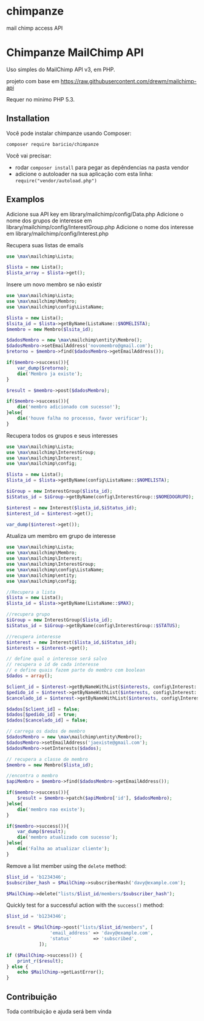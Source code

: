 # chimpanze
mail chimp access API

Chimpanze MailChimp API
=======================

Uso simples do MailChimp API v3, em PHP.

projeto com base em https://raw.githubusercontent.com/drewm/mailchimp-api

Requer no minimo PHP 5.3.


Installation
------------

Você pode instalar chimpanze usando Composer:

```
composer require baricio/chimpanze
```

Você vai precisar:
* rodar ``composer install`` para pegar as depêndencias na pasta vendor
* adicione o autoloader na sua aplicação com esta linha: ``require("vendor/autoload.php")``

Examplos
--------

Adicione sua API key em library/mailchimp/config/Data.php
Adicione o nome dos grupos de interesse em library/mailchimp/config/InterestGroup.php
Adicione o nome dos interesse em library/mailchimp/config/Interest.php

Recupera suas listas de emails
```php
use \max\mailchimp\Lista;

$lista = new Lista();
$lista_array = $lista->get();
```

Insere um novo membro se não existir

```php
use \max\mailchimp\Lista;
use \max\mailchimp\Membro;
use \max\mailchimp\config\ListaName;

$lista = new Lista();
$lsita_id = $lista->getByName(ListaName::$NOMELISTA);
$membro = new Membro($lsita_id);

$dadosMembro = new \max\mailchimp\entity\Membro();
$dadosMembro->setEmailAddress('novomembro@gmail.com');
$retorno = $membro->find($dadosMembro->getEmailAddress());

if($membro->success()){
	var_dump($retorno); 
	die('Membro ja existe');
}

$result = $membro->post($dadosMembro);

if($membro->success()){
	die('membro adicionado com sucesso!');
}else{
	die('houve falha no processo, favor verificar');
}
```

Recupera todos os grupos e seus interesses

```php
use \max\mailchimp\Lista;
use \max\mailchimp\InterestGroup;
use \max\mailchimp\Interest;
use \max\mailchimp\config;

$lista = new Lista();
$lista_id = $lista->getByName(config\ListaName::$NOMELISTA);

$iGroup = new InterestGroup($lista_id);
$iStatus_id = $iGroup->getByName(config\InterestGroup::$NOMEDOGRUPO);

$interest = new Interest($lista_id,$iStatus_id);
$interest_id = $interest->get();

var_dump($interest->get());
```

Atualiza um membro em grupo de interesse

```php
use \max\mailchimp\Lista;
use \max\mailchimp\Membro;
use \max\mailchimp\Interest;
use \max\mailchimp\InterestGroup;
use \max\mailchimp\config\ListaName;
use \max\mailchimp\entity;
use \max\mailchimp\config;

//Recupera a lista
$lista = new Lista();
$lista_id = $lista->getByName(ListaName::$MAX);

//recupera grupo
$iGroup = new InterestGroup($lista_id);
$iStatus_id = $iGroup->getByName(config\InterestGroup::$STATUS);

//recupera interesse
$interest = new Interest($lista_id,$iStatus_id);
$interests = $interest->get();

// define qual o interesse será salvo
// recupera o id de cada interesse
// e define quais fazem parte do membro com boolean
$dados = array();

$client_id = $interest->getByNameWithList($interests, config\Interest::$CLIENTE);
$pedido_id = $interest->getByNameWithList($interests, config\Interest::$PEDIDO);
$cancelado_id = $interest->getByNameWithList($interests, config\Interest::$CANCELADO);

$dados[$client_id] = false;
$dados[$pedido_id] = true;
$dados[$cancelado_id] = false;

// carrega os dados de membro
$dadosMembro = new \max\mailchimp\entity\Membro();
$dadosMembro->setEmailAddress('jaexiste@gmail.com');
$dadosMembro->setInterests($dados);

// recupera a classe de membro
$membro = new Membro($lista_id);

//encontra o membro
$apiMembro = $membro->find($dadosMembro->getEmailAddress());

if($membro->success()){
	$result = $membro->patch($apiMembro['id'], $dadosMembro);
}else{
	die('membro nao existe');
}

if($membro->success()){
	var_dump($result);
	die('membro atualizado com sucesso');
}else{
	die('Falha ao atualizar cliente');
}
```

Remove a list member using the `delete` method:

```php
$list_id = 'b1234346';
$subscriber_hash = $MailChimp->subscriberHash('davy@example.com');

$MailChimp->delete("lists/$list_id/members/$subscriber_hash");
```

Quickly test for a successful action with the `success()` method:

```php
$list_id = 'b1234346';

$result = $MailChimp->post("lists/$list_id/members", [
				'email_address' => 'davy@example.com',
				'status'        => 'subscribed',
			]);

if ($MailChimp->success()) {
	print_r($result);	
} else {
	echo $MailChimp->getLastError();
}
```

Contribuição
------------

Toda contribuição e ajuda será bem vinda